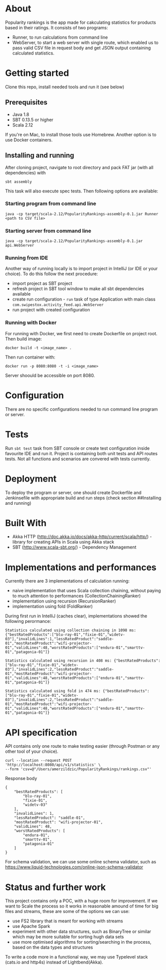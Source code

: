 # About

Popularity rankings is the app made for cakculating statistics for products based in their ratings. It consists of two programs:
- Runner, to run calculations from command line
- WebServer, to start a web server with single route, which enabled us to pass valid CSV file in request body and get JSON output containing calculated statistics.

# Getting started

Clone this repo, install needed tools and run it (see below)

## Prerequisites

* Java 1.8
* SBT 0.13.5 or higher
* Scala 2.12

If you're on Mac, to install those tools use Homebrew. Another option is to use Docker containers.

## Installing and running

After cloning project, navigate to root directory and pack FAT jar (with all dependencies) with

```
sbt assembly
```

This task will also execute spec tests. Then following options are available:

### Starting program from command line

```
java -cp target/scala-2.12/PopularityRankings-assembly-0.1.jar Runner <path to CSV file>
```

### Starting server from command line

```
java -cp target/scala-2.12/PopularityRankings-assembly-0.1.jar api.WebServer
```

### Running from IDE

Another way of running locally is to import project in IntelliJ (or IDE or your choice).
To do this follow the next procedure:
 * import project as SBT project
 * refresh project in SBT tool window to make all sbt dependencies available
 * create run configuration - `run` task of type Application with main class `com.swipestox.activity_feed.api.WebServer`
 * run project with created configuration

### Running with Docker

For running with Docker, we first need to create Dockerfile on project root. Then build image:

 ``` docker build -t <image_name> . ```

 Then run container with:

 ```docker run -p 8080:8080 -t -i <image_name>```

 Server shoould be accessible on port 8080.

# Configuration

There are no specific configurations needed to run command line program or server.

# Tests

Run `sbt test` task from SBT console or create test configuration inside favourite IDE and run it. Project is containing both unit tests and API routes tests. Not all functions and scenarios are convered with tests currently.

# Deployment

To deploy the program or server, one should create Dockerfile and Jenkinsefile with appropriate build and run steps (check section ##Installing and running)

# Built With

* Akka HTTP (http://doc.akka.io/docs/akka-http/current/scala/http/) - library for creating APIs in Scala using Akka stack
* SBT (http://www.scala-sbt.org/) - Dependency Management

# Implementations and performances

Currently there are 3 implementations of calculation running:

- naive implementation that uses Scala collection chaining, without paying to much attention to performances (CollectionChainingRanker)
- implementation using recursion (RecursionRanker)
- implementation using fold (FoldRanker)

During first run in IntelliJ (caches clear), implementations showed the following perormance:

```
Statistics calculated using collection chaining in 1098 ms: {"bestRatedProducts":["blu-ray-01","fixie-01","widetv-03"],"invalidLines":1,"lessRatedProduct":"saddle-01","mostRatedProduct":"wifi-projector-01","validLines":48,"worstRatedProducts":["endura-01","smarttv-01","patagonia-01"]}
```
```
Statistics calculated using recursion in 408 ms: {"bestRatedProducts":["blu-ray-01","fixie-01","widetv-03"],"invalidLines":2,"lessRatedProduct":"saddle-01","mostRatedProduct":"wifi-projector-01","validLines":48,"worstRatedProducts":["endura-01","smarttv-01","patagonia-01"]}
```
```
Statistics calculated using fold in 474 ms: {"bestRatedProducts":["blu-ray-01","fixie-01","widetv-03"],"invalidLines":2,"lessRatedProduct":"saddle-01","mostRatedProduct":"wifi-projector-01","validLines":48,"worstRatedProducts":["endura-01","smarttv-01","patagonia-01"]}
```

# API specification

API contains only one route to make testing easier (through Postman or any other tool of your choice).

```
curl --location --request POST 'http://localhost:8080/api/v1/statistics' \
--form 'csv=@"/Users/amerzildzic/PopularityRankings/rankings.csv"'
```

Response body

```
{
    "bestRatedProducts": [
        "blu-ray-01",
        "fixie-01",
        "widetv-03"
    ],
    "invalidLines": 1,
    "lessRatedProduct": "saddle-01",
    "mostRatedProduct": "wifi-projector-01",
    "validLines": 48,
    "worstRatedProducts": [
        "endura-01",
        "smarttv-01",
        "patagonia-01"
    ]
}
```

For schema validation, we can use some online schema validator, such as https://www.liquid-technologies.com/online-json-schema-validator

# Status and further work

This project contains only a POC, with a huge room for improvement. If we want to Scale the process so it works in reasonable amound of time for big files and streams, these are some of the options we can use:

- use FS2 library that is meant for working with streams
- use Apache Spark
- experiment with other data structures, such as BinaryTree or similar which may be more suitable for sorting hugh data sets
- use more optimised algorithms for sorting/searching in the process, based on the data types and structures

To write a code more in a functional way, we may use Typelevel stack (cats.io and http4s) instead of Lightbend(Akka).


